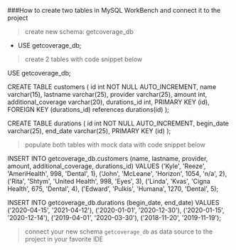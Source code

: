 ###How to create two tables in MySQL WorkBench and connect it to the project

> create new schema: getcoverage_db

  -  USE getcoverage_db;

> create 2 tables with code snippet below 

USE getcoverage_db;

CREATE TABLE customers (
id int NOT NULL AUTO_INCREMENT,
name varchar(15),
lastname varchar(25),
provider varchar(25),
amount int,
additional_coverage varchar(20),
durations_id int,
PRIMARY KEY (id),
FOREIGN KEY (durations_id) references durations(id)
);

CREATE TABLE durations (
id int NOT NULL AUTO_INCREMENT,
begin_date varchar(25),
end_date varchar(25),
PRIMARY KEY (id)
);

> populate both tables with mock data with code snippet below

INSERT INTO getcoverage_db.customers (name, lastname, provider, amount, additional_coverage, durations_id)
VALUES
('Kyle', 'Reeze', 'AmeriHealth', 998, 'Dental', 1),
('John', 'McLeane', 'Horizon', 1054, 'n/a', 2),
('Rita', 'Shtym', 'United Health', 998, 'Eyes', 3),
('Linda', 'Kvas', 'Cigna Health', 675, 'Dental', 4),
('Edward', 'Pulkis', 'Humana', 1270, 'Dental', 5);

INSERT INTO getcoverage_db.durations (begin_date, end_date)
VALUES
('2020-04-15', '2021-04-12'),
('2020-01-01', '2020-12-30'),
('2020-01-15', '2020-12-14'),
('2019-04-01', '2020-03-30'),
('2018-11-20', '2019-11-19');

> connect your new schema `getcoverage_db` as data source to the project in your favorite IDE
    